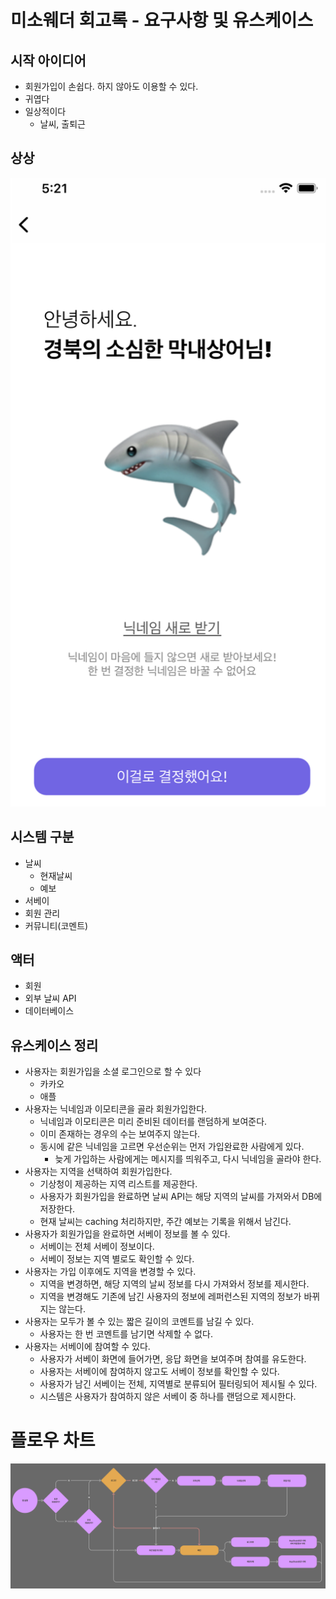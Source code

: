 # 미소웨더 회고록 - 요구사항 및 유스케이스

## 시작 아이디어
- 회원가입이 손쉽다. 하지 않아도 이용할 수 있다.
- 귀엽다
- 일상적이다
  - 날씨, 출퇴근

## 상상
![회원가입 화면](img/register.png)

## 시스템 구분
- 날씨
    - 현재날씨
    - 예보
- 서베이
- 회원 관리
- 커뮤니티(코멘트)

## 액터
- 회원
- 외부 날씨 API
- 데이터베이스

## 유스케이스 정리
- 사용자는 회원가입을 소셜 로그인으로 할 수 있다
    - 카카오
    - 애플
- 사용자는 닉네임과 이모티콘을 골라 회원가입한다.
    - 닉네임과 이모티콘은 미리 준비된 데이터를 랜덤하게 보여준다.
    - 이미 존재하는 경우의 수는 보여주지 않는다.
    - 동시에 같은 닉네임을 고르면 우선순위는 먼저 가입완료한 사람에게 있다.
        - 늦게 가입하는 사람에게는 메시지를 띄워주고, 다시 닉네임을 골라야 한다.
- 사용자는 지역을 선택하여 회원가입한다.
    - 기상청이 제공하는 지역 리스트를 제공한다.
    - 사용자가 회원가입을 완료하면 날씨 API는 해당 지역의 날씨를 가져와서 DB에 저장한다.
    - 현재 날씨는 caching 처리하지만, 주간 예보는 기록을 위해서 남긴다.
- 사용자가 회원가입을 완료하면 서베이 정보를 볼 수 있다.
    - 서베이는 전체 서베이 정보이다.
    - 서베이 정보는 지역 별로도 확인할 수 있다.
- 사용자는 가입 이후에도 지역을 변경할 수 있다.
    - 지역을 변경하면, 해당 지역의 날씨 정보를 다시 가져와서 정보를 제시한다.
    - 지역을 변경해도 기존에 남긴 사용자의 정보에 레퍼런스된 지역의 정보가 바뀌지는 않는다.
- 사용자는 모두가 볼 수 있는 짧은 길이의 코멘트를 남길 수 있다.
    - 사용자는 한 번 코멘트를 남기면 삭제할 수 없다.
- 사용자는 서베이에 참여할 수 있다.
    - 사용자가 서베이 화면에 들어가면, 응답 화면을 보여주며 참여를 유도한다.
    - 사용자는 서베이에 참여하지 않고도 서베이 정보를 확인할 수 있다.
    - 사용자가 남긴 서베이는 전체, 지역별로 분류되어 필터링되어 제시될 수 있다.
    - 시스템은 사용자가 참여하지 않은 서베이 중 하나를 랜덤으로 제시한다.

# 플로우 차트
![flowchart](img/flowchart.png)


